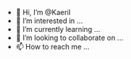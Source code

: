 - 👋 Hi, I’m @Kaeril
- 👀 I’m interested in ...
- 🌱 I’m currently learning ...
- 💞️ I’m looking to collaborate on ...
- 📫 How to reach me ...

<!---
Kaeril/Kaeril is a ✨ special ✨ repository because its `README.md` (this file) appears on your GitHub profile.
You can click the Preview link to take a look at your changes.
--->
